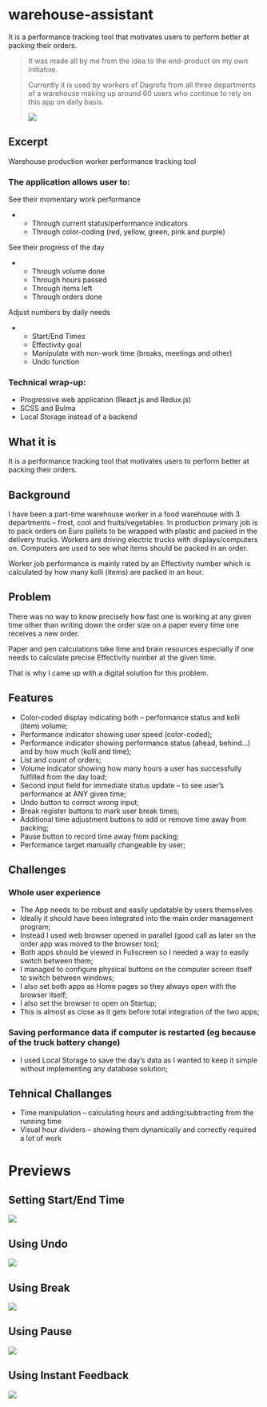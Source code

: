 # warehouse-assistant
It is a performance tracking tool that motivates users to perform better at packing their orders.


> It was made all by me from the idea to the end-product on my own initiative.
> 
> Currently it is used by workers of Dagrofa from all three departments of a warehouse making up around 60 users who continue to rely on this app on daily basis.
> 
> ![](https://www.agrisj.com/wp-content/uploads/2021/05/kolli_assistant-finishing.gif)

Excerpt
-------

Warehouse production worker performance tracking tool

### The application allows user to:

See their momentary work performance

*   *   Through current status/performance indicators
    *   Through color-coding (red, yellow, green, pink and purple)

See their progress of the day

*   *   Through volume done
    *   Through hours passed
    *   Through items left
    *   Through orders done

Adjust numbers by daily needs

*   *   Start/End Times
    *   Effectivity goal
    *   Manipulate with non-work time (breaks, meetings and other)
    *   Undo function

### Technical wrap-up:

*   Progressive web application (React.js and Redux.js)
*   SCSS and Bulma
*   Local Storage instead of a backend

What it is
----------

It is a performance tracking tool that motivates users to perform better at packing their orders.

Background
----------

I have been a part-time warehouse worker in a food warehouse with 3 departments – frost, cool and fruits/vegetables. In production primary job is to pack orders on Euro pallets to be wrapped with plastic and packed in the delivery trucks. Workers are driving electric trucks with displays/computers on. Computers are used to see what items should be packed in an order.

Worker job performance is mainly rated by an Effectivity number which is calculated by how many kolli (items) are packed in an hour.

Problem
-------

There was no way to know precisely how fast one is working at any given time other than writing down the order size on a paper every time one receives a new order.

Paper and pen calculations take time and brain resources especially if one needs to calculate precise Effectivity number at the given time.

That is why I came up with a digital solution for this problem.

Features
--------

*   Color-coded display indicating both – performance status and kolli (item) volume;
*   Performance indicator showing user speed (color-coded);
*   Performance indicator showing performance status (ahead, behind…) and by how much (kolli and time);
*   List and count of orders;
*   Volume indicator showing how many hours a user has successfully fulfilled from the day load;
*   Second input field for immediate status update – to see user’s performance at ANY given time;
*   Undo button to correct wrong input;
*   Break register buttons to mark user break times;
*   Additional time adjustment buttons to add or remove time away from packing;
*   Pause button to record time away from packing;
*   Performance target manually changeable by user;

Challenges
----------

### Whole user experience

*   The App needs to be robust and easily updatable by users themselves
*   Ideally it should have been integrated into the main order management program;
*   Instead I used web browser opened in parallel (good call as later on the order app was moved to the browser too);
*   Both apps should be viewed in Fullscreen so I needed a way to easily switch between them;
*   I managed to configure physical buttons on the computer screen itself to switch between windows;
*   I also set both apps as Home pages so they always open with the browser itself;
*   I also set the browser to open on Startup;
*   This is almost as close as it gets before total integration of the two apps;

### Saving performance data if computer is restarted (eg because of the truck battery change)

*   I used Local Storage to save the day’s data as I wanted to keep it simple without implementing any database solution;

Tehnical Challanges
-------------------

*   Time manipulation – calculating hours and adding/subtracting from the running time
*   Visual hour dividers – showing them dynamically and correctly required a lot of work


Previews
========

Setting Start/End Time
----------------------

![](https://www.agrisj.com/wp-content/uploads/2021/05/kolli_assistant-setting_time.gif)

Using Undo
----------

![](https://www.agrisj.com/wp-content/uploads/2021/05/kolli_assistant-using_undo.gif)

Using Break
-----------

![](https://www.agrisj.com/wp-content/uploads/2021/05/kolli_assistant-using_break.gif)

Using Pause
-----------

![](https://www.agrisj.com/wp-content/uploads/2021/05/kolli_assistant-using_pause.gif)

Using Instant Feedback
----------------------

![](https://www.agrisj.com/wp-content/uploads/2021/05/kolli_assistant-using_instant_feedback.gif)
